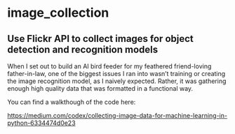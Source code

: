 # image_collection
## Use Flickr API to collect images for object detection and recognition models </br>

When I set out to build an AI bird feeder for my feathered friend-loving father-in-law, one of the biggest issues I ran into wasn’t training or creating the image recognition model, as I naively expected. Rather, it was gathering enough high quality data that was formatted in a functional way. </br>

You can find a walkthough of the code here: </br>

https://medium.com/codex/collecting-image-data-for-machine-learning-in-python-6334474d0e23
